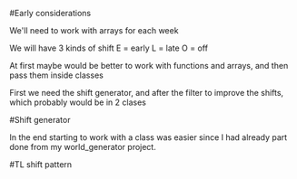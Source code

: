 #Early considerations

We'll need to work with arrays for each week

We will have 3 kinds of shift
  E = early
  L = late
  O = off

At first maybe would be better to work with functions and arrays, and then pass them inside classes

First we need the shift generator, and after the filter to improve the shifts, which probably would be in 2 clases


#Shift generator

In the end starting to work with a class was easier since I had already part done from my world_generator project.

#TL shift pattern
